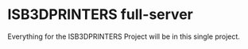# ISB3DPRINTERS full-server


Everything for the ISB3DPRINTERS Project will be in this single project.